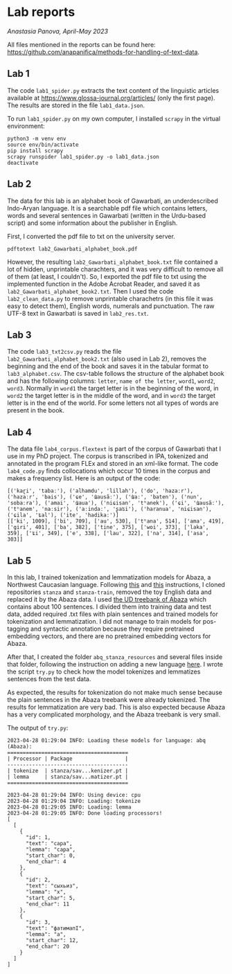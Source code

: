 # Lab reports

_Anastasia Panova, April-May 2023_


All files mentioned in the reports can be found here: https://github.com/anapanifica/methods-for-handling-of-text-data.


## Lab 1


The code `lab1_spider.py` extracts the text content of the linguistic articles available at https://www.glossa-journal.org/articles/ (only the first page). The results are stored in the file `lab1_data.json`.

To run `lab1_spider.py` on my own computer, I installed `scrapy` in the virtual environment:

```
python3 -m venv env
source env/bin/activate
pip install scrapy
scrapy runspider lab1_spider.py -o lab1_data.json
deactivate
```

## Lab 2

The data for this lab is an alphabet book of Gawarbati, an underdescribed Indo-Aryan language. It is a searchable pdf file which contains letters, words and several sentences in Gawarbati (written in the Urdu-based script) and some information about the publisher in English.

First, I converted the pdf file to txt on the university server.
```
pdftotext lab2_Gawarbati_alphabet_book.pdf
```
However, the resulting `lab2_Gawarbati_alphabet_book.txt` file contained a lot of hidden, unprintable charachters, and it was very difficult to remove all of them (at least, I couldn't). So, I exported the pdf file to txt using the implemented function in the Adobe Acrobat Reader, and saved it as `lab2_Gawarbati_alphabet_book2.txt`. Then I used the code `lab2_clean_data.py` to remove unprintable charachetrs (in this file it was easy to detect them), English words, numerals and punctuation. The raw UTF-8 text in Gawarbati is saved in `lab2_res.txt`.


## Lab 3

The code `lab3_txt2csv.py` reads the file `lab2_Gawarbati_alphabet_book2.txt` (also used in Lab 2), removes the beginning and the end of the book and saves it  in the tabular format to `lab3_alphabet.csv`. The csv-table follows the structure of the alphabet book and has the following columns: `letter`, `name of the letter`, `word1`, `word2`, `word3`. Normally in `word1` the target letter is in the beginning of the word, in `word2` the target letter is in the middle of the word, and in `word3` the target letter is in the end of the world. For some letters not all types of words are present in the book.



## Lab 4

The data file `lab4_corpus.flextext` is part of the corpus of Gawarbati that I use in my PhD project. The corpus is transcribed in IPA, tokenized and annotated in the program FLEx and stored in an xml-like format. The code `lab4_code.py` finds collocations which occur 10 times in the corpus and makes a frequency list. Here is an output of the code:

```
[('kaɽi', 'tabaː'), ('alhamdu', 'lillah'), ('do', 'hazaːr'), ('hazaːr', 'bais'), ('ɕe', 'ʥausãː'), ('ʥaː', 'baten'), ('nun', 'sobaːra'), ('amai', 'ʥaua'), ('niɕisan', 'tʰanek'), ('ɕi', 'ʥausãː'), ('tʰanem', 'naːsir'), ('aːindaː', 'ʂaʦi'), ('haranua', 'niɕisan'), ('ɕila', 'ʨal'), ('ite', 'hadikaː')]
[['ki', 1009], ['bi', 709], ['au', 530], ['tʰana', 514], ['ama', 419], ['giri', 401], ['ba', 382], ['tine', 375], ['woi', 373], ['laka', 359], ['ʨi', 349], ['e', 338], ['lau', 322], ['na', 314], ['asa', 303]]
```

## Lab 5

In this lab, I trained tokenization and lemmatization models for Abaza, a Northwest Caucasian language. Following [this](https://github.com/stanfordnlp/stanza-train) and [this](https://stanfordnlp.github.io/stanza/training_and_evaluation.html) instructions, I cloned repositories `stanza` and `stanza-train`, removed the toy English data and replaced it by the Abaza data. I used [the UD treebank of Abaza](https://github.com/UniversalDependencies/UD_Abaza-ATB/tree/dev) which contains about 100 sentences. I divided them into training data and test data, added required .txt files with plain sentences and trained models for tokenization and lemmatization. I did not manage to train models for pos-tagging and syntactic annotation because they require pretrained embedding vectors, and there are no pretrained embedding vectors for Abaza.

After that, I created the folder `abq_stanza_resources` and several files inside that folder, following the instruction on adding a new language [here](https://stanfordnlp.github.io/stanza/new_language.html). I wrote the script `try.py` to check how the model tokenizes and lemmatizes sentences from the test data.

As expected, the results for tokenization do not make much sense because the plain sentences in the Abaza treebank were already tokenized. The results for lemmatization are very bad. This is also expected because Abaza has a very complicated morphology, and the Abaza treebank is very small.

The output of `try.py`:

```
2023-04-28 01:29:04 INFO: Loading these models for language: abq (Abaza):
=======================================
| Processor | Package                 |
---------------------------------------
| tokenize  | stanza/sav...kenizer.pt |
| lemma     | stanza/sav...matizer.pt |
=======================================

2023-04-28 01:29:04 INFO: Using device: cpu
2023-04-28 01:29:04 INFO: Loading: tokenize
2023-04-28 01:29:05 INFO: Loading: lemma
2023-04-28 01:29:05 INFO: Done loading processors!
[
  [
    {
      "id": 1,
      "text": "сара",
      "lemma": "сара",
      "start_char": 0,
      "end_char": 4
    },
    {
      "id": 2,
      "text": "сыхьиз",
      "lemma": "х",
      "start_char": 5,
      "end_char": 11
    },
    {
      "id": 3,
      "text": "фатимапI",
      "lemma": "а",
      "start_char": 12,
      "end_char": 20
    }
  ]
]

```






